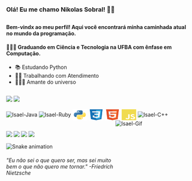 ### Olá! Eu me chamo Nikolas Sobral! 🖖🏼 
##
#### Bem-vindx ao meu perfil! Aqui você encontrará minha caminhada atual no mundo da programação. 
#### 👨🏻‍🎓 Graduando em Ciência e Tecnologia na UFBA com ênfase em Computação.
- 📚 Estudando Python
- 👨‍💼 Trabalhando com Atendimento
- 👨🏻‍🚀 Amante do universo

##

<div>
  
  <img height="180em" src="https://github-readme-stats.vercel.app/api?username=nikolasobral&show_icons=true&theme=tokyonight&include_all_commits=true&count_private=true"/>
  <img height="180em" src="https://github-readme-stats.vercel.app/api/top-langs/?username=nikolasobral&layout=compact&langs_count=7&theme=tokyonight"/>
</div>
 <div style="display: inline_block"><br>
  <img align="center" alt="Isael-Java" height="30" width="40" src="https://cdn.jsdelivr.net/gh/devicons/devicon/icons/java/java-original.svg">
  <img align="center" alt="Isael-Ruby" height="30" width="40" src="https://cdn.jsdelivr.net/gh/devicons/devicon/icons/ruby/ruby-plain.svg">
  <img align="center" alt="Isael-Python" height="30" width="40" src="https://raw.githubusercontent.com/devicons/devicon/master/icons/python/python-original.svg">
  <img align="center" alt="Isael-CSS" height="30" width="40" src="https://raw.githubusercontent.com/devicons/devicon/master/icons/css3/css3-original.svg">
  <img align="center" alt="Isael-HTML" height="30" width="40" src="https://raw.githubusercontent.com/devicons/devicon/master/icons/html5/html5-original.svg">
  <img align="center" alt="Isael-Js" height="30" width="40" src="https://raw.githubusercontent.com/devicons/devicon/master/icons/javascript/javascript-plain.svg">
  <img align="center" alt= "Isael-C++" height ="30" width = "40" src="https://cdn.jsdelivr.net/gh/devicons/devicon/icons/cplusplus/cplusplus-line.svg" />

  <img align="right" alt="Isael-Gif" height="120" width="210" src="https://cdn.dribbble.com/users/1162077/screenshots/3848914/programmer.gif">

</div>
  
  ##
  
  <div> 
    <a href = "mailto:nikolasobral@gmail.com"><img src="https://img.shields.io/badge/Gmail-D14836?style=for-the-badge&logo=gmail&logoColor=white"></a>    
    <a href="https://www.linkedin.com/in/nikolas-sobral/" target="_blank"><img src="https://img.shields.io/badge/LinkedIn-0077B5?style=for-the-badge&logo=linkedin&logoColor=white" target="_blank"></a>    
     <a href="https://t.me/nikolasobral" target="_blank"><img src="https://img.shields.io/badge/Telegram-2CA5E0?style=for-the-badge&logo=telegram&logoColor=white" target="_blank"></a>
    <a href="https://open.spotify.com/playlist/37i9dQZF1DWWQRwui0ExPn?si=b4265a84866440c4" target="_blank"><img src="https://img.shields.io/badge/Spotify-1ED760?&style=for-the-badge&logo=spotify&logoColor=white" target="_blank"></a> 
 </div>
  
  ![Snake animation](https://github.com/nikolasobral/nikolasobral/blob/output/github-contribution-grid-snake.svg)
  
  ###### "Eu não sei o que quero ser, mas sei muito bem o que não quero me tornar." -Friedrich Nietzsche
